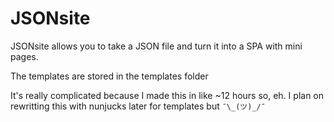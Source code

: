 # JSONsite
JSONsite allows you to take a JSON file and turn it into a SPA with mini pages.

The templates are stored in the templates folder

It's really complicated because I made this in like ~12 hours so, eh. I plan on rewritting this with nunjucks later for templates but `¯\_(ツ)_/¯`
